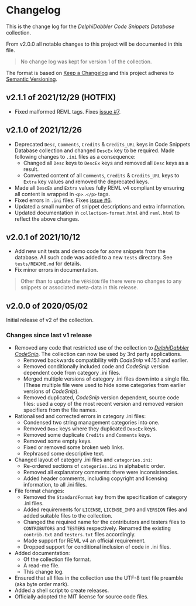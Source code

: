 # Changelog

This is the change log for the _DelphiDabbler Code Snippets Database_ collection.

From v2.0.0 all notable changes to this project will be documented in this file.

> No change log was kept for version 1 of the collection.

The format is based on [Keep a Changelog](https://keepachangelog.com/en/1.0.0/) and this project adheres to [Semantic Versioning](https://semver.org/spec/v2.0.0.html).

## v2.1.1 of 2021/12/29 (HOTFIX)

* Fixed malformed REML tags. Fixes [issue #7](https://github.com/delphidabbler/code-snippets/issues/7).

## v2.1.0 of 2021/12/26

* Deprecated `Desc`, `Comments`, `Credits` & `Credits_URL` keys in Code Snippets Database collection and changed `DescEx` key to be required. Made following changes to `.ini` files as a consequence:
    * Changed all `Desc` keys to `DescEx` keys and removed all `Desc` keys as a result.
    * Converted content of all `Comments`, `Credits` & `Credits_URL` keys to `Extra` key values and removed the deprecated keys.
* Made all `DescEx` and `Extra` values fully REML v4 compliant by ensuring all content is wrapped in `<p>`..`</p>` tags.
* Fixed errors in `.ini` files. Fixes [issue #6](https://github.com/delphidabbler/code-snippets/issues/6).
* Updated a small number of snippet descriptions and extra information.
* Updated documentation in `collection-format.html` and `reml.html` to reflect the above changes.

## v2.0.1 of 2021/10/12

* Add new unit tests and demo code for _some_ snippets from the database. All such code was added to a new `tests` directory. See `tests/README.md` for details.
* Fix minor errors in documentation.

> Other than to update the `VERSION` file there were no changes to any snippets or associated meta-data in this release.

## v2.0.0 of 2020/05/02

Initial release of v2 of the collection.

### Changes since last v1 release

* Removed any code that restricted use of the collection to _[DelphiDabbler CodeSnip](https://github.com/delphidabbler/codesnip)_. The collection can now be used by 3rd party applications.
    * Removed backwards compatibility with _CodeSnip_ v4.15.1 and earlier.
    * Removed conditionally included code and _CodeSnip_ version dependent code from category .ini files.
    * Merged multiple versions of category .ini files down into a single file. (These multiple file were used to hide some categories from earlier versions of _CodeSnip_).
    * Removed duplicated, _CodeSnip_ version dependent, source code files: used a copy of the most recent version and removed version specifiers from the file names.
* Rationalised and corrected errors in category .ini files:
    * Condensed two string management categories into one.
    * Removed `Desc` keys where they duplicated `DescEx` keys.
    * Removed some duplicate `Credits` and `Comments` keys.
    * Removed some empty keys.
    * Fixed or removed some broken web links.
    * Rephrased some descriptive text.
* Changed layout of category .ini files and `categories.ini`:
    * Re-ordered sections of `categories.ini` in alphabetic order.
    * Removed all explanatory comments: there were inconsistencies.
    * Added header comments, including copyright and licensing information, to all .ini files.
* File format changes:
    * Removed the `StandardFormat` key from the specification of category .ini files.
    * Added requirements for `LICENSE`, `LICENSE_INFO` and `VERSION` files and added suitable files to the collection.
    * Changed the required name for the contributors and testers files to `CONTRIBUTORS` and `TESTERS` respectively. Renamed the existing `contrib.txt` and `testers.txt` files accordingly.
    * Made support for REML v4 an official requirement.
    * Dropped support for conditional inclusion of code in .ini files.
* Added documentation:
    * Of the collection file format.
    * A read-me file.
    * This change log.
* Ensured that all files in the collection use the UTF-8 text file preamble (aka byte order mark).
* Added a shell script to create releases.
* Officially adopted the MIT license for source code files.
